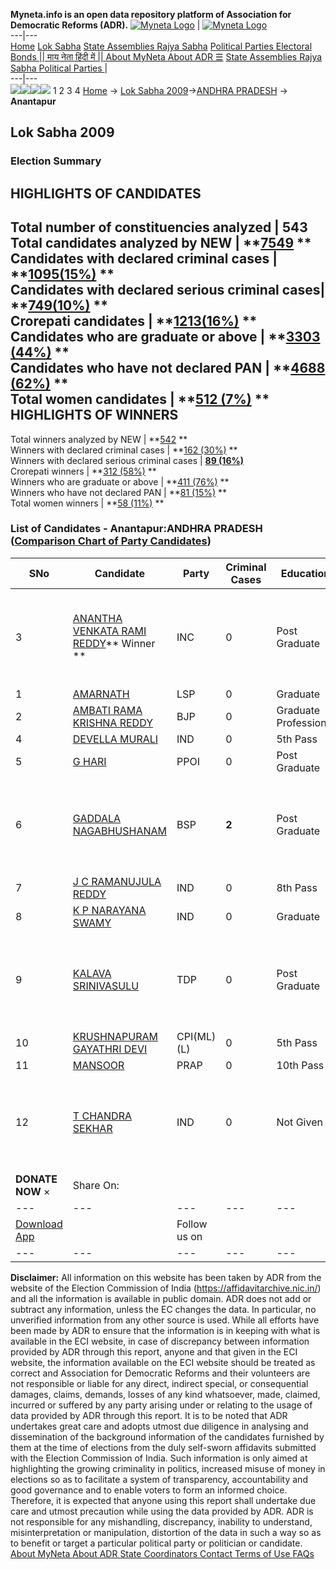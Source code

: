 **Myneta.info is an open data repository platform of Association for Democratic Reforms (ADR).**
[![Myneta Logo](https://www.myneta.info/lib/img/myneta-logo.png)](https://www.myneta.info/) | [![Myneta Logo](https://www.myneta.info/lib/img/adr-logo.png)](https://adrindia.org)  
---|---  
[Home](https://www.myneta.info/) [Lok Sabha](https://www.myneta.info/#ls "Lok Sabha") [ State Assemblies ](https://www.myneta.info/#sa "State Assemblies") [Rajya Sabha](https://www.myneta.info/#rs "Rajya Sabha") [Political Parties ](https://www.myneta.info/party "Political Parties") [ Electoral Bonds ](https://www.myneta.info/electoral_bonds "Electoral Bonds") [ || माय नेता हिंदी में || ](https://translate.google.co.in/translate?prev=hp&hl=en&js=y&u=www.myneta.info&sl=en&tl=hi&history_state0=) [ About MyNeta ](https://adrindia.org/content/about-myneta) [ About ADR ](https://adrindia.org/about-adr/who-we-are) [☰](javascript:void\(0\))
[ State Assemblies ](https://www.myneta.info/#sa "State Assemblies") [ Rajya Sabha ](https://www.myneta.info/#rs "Rajya Sabha") [ Political Parties ](https://www.myneta.info/party "Political Parties")
|   
---|---  
![](https://www.myneta.info/lib/img/banner/banner-1.png)![](https://www.myneta.info/lib/img/banner/banner-2.png)![](https://www.myneta.info/lib/img/banner/banner-3.png)![](https://www.myneta.info/lib/img/banner/banner-4.png)
1  2  3  4 
[Home](https://www.myneta.info/) → [Lok Sabha 2009](https://www.myneta.info/ls2009/)→[ANDHRA PRADESH](https://www.myneta.info/ls2009/index.php?action=show_constituencies&state_id=1) → **Anantapur**
### 
## Lok Sabha 2009
###  Election Summary 
HIGHLIGHTS OF CANDIDATES  
---  
Total number of constituencies analyzed |  543   
Total candidates analyzed by NEW | **[7549](https://www.myneta.info/ls2009/index.php?action=summary&subAction=candidates_analyzed&sort=candidate#summary) **  
Candidates with declared criminal cases | **[1095(15%)](https://www.myneta.info/ls2009/index.php?action=summary&subAction=crime&sort=candidate#summary) **  
Candidates with declared serious criminal cases| **[749(10%)](https://www.myneta.info/ls2009/index.php?action=summary&subAction=serious_crime&sort=candidate#summary) **  
Crorepati candidates | **[1213(16%)](https://www.myneta.info/ls2009/index.php?action=summary&subAction=crorepati&sort=candidate#summary) **  
Candidates who are graduate or above | **[3303 (44%)](https://www.myneta.info/ls2009/index.php?action=summary&subAction=education&sort=candidate#summary) **  
Candidates who have not declared PAN | **[4688 (62%)](https://www.myneta.info/ls2009/index.php?action=summary&subAction=without_pan&sort=candidate#summary) **  
Total women candidates | **[512 (7%)](https://www.myneta.info/ls2009/index.php?action=summary&subAction=women_candidate&sort=candidate#summary) **  
HIGHLIGHTS OF WINNERS  
---  
Total winners analyzed by NEW | **[542](https://www.myneta.info/ls2009/index.php?action=summary&subAction=winner_analyzed&sort=candidate#summary) **  
Winners with declared criminal cases | **[162 (30%)](https://www.myneta.info/ls2009/index.php?action=summary&subAction=winner_crime&sort=candidate#summary) **  
Winners with declared serious criminal cases | **[89 (16%)](https://www.myneta.info/ls2009/index.php?action=summary&subAction=winner_serious_crime&sort=candidate#summary)**  
Crorepati winners | **[312 (58%)](https://www.myneta.info/ls2009/index.php?action=summary&subAction=winner_crorepati&sort=candidate#summary) **  
Winners who are graduate or above | **[411 (76%)](https://www.myneta.info/ls2009/index.php?action=summary&subAction=winner_education&sort=candidate#summary) **  
Winners who have not declared PAN | **[81 (15%)](https://www.myneta.info/ls2009/index.php?action=summary&subAction=winner_without_pan&sort=candidate#summary) **  
Total women winners | **[58 (11%)](https://www.myneta.info/ls2009/index.php?action=summary&subAction=winner_women&sort=candidate#summary) **  
### List of Candidates - Anantapur:ANDHRA PRADESH ([Comparison Chart of Party Candidates](https://www.myneta.info/ls2009/comparisonchart.php?constituency_id=155))
SNo | Candidate| Party| Criminal Cases| Education| Age| Total Assets| Liabilities  
---|---|---|---|---|---|---|---  
3  | [ANANTHA VENKATA RAMI REDDY](https://www.myneta.info/ls2009/candidate.php?candidate_id=4341)** Winner ** | INC | 0 | Post Graduate| 52 | ![](https://myneta.info/image_v2.php?myneta_folder=ls2009&candidate_id=4341&col=ta) | ![](https://myneta.info/image_v2.php?myneta_folder=ls2009&candidate_id=4341&col=lia)  
1  | [AMARNATH](https://www.myneta.info/ls2009/candidate.php?candidate_id=4345) | LSP | 0 | Graduate| 32 | Rs 4,88,500 ~ 4 Lacs+ | Rs 0 ~   
2  | [AMBATI RAMA KRISHNA REDDY](https://www.myneta.info/ls2009/candidate.php?candidate_id=4342) | BJP | 0 | Graduate Professional| 41 | Rs 2,55,50,000 ~ 2 Crore+ | Rs 2,51,000 ~ 2 Lacs+  
4  | [DEVELLA MURALI](https://www.myneta.info/ls2009/candidate.php?candidate_id=4350) | IND | 0 | 5th Pass| 45 | Nil | Rs 0 ~   
5  | [G HARI](https://www.myneta.info/ls2009/candidate.php?candidate_id=4348) | PPOI | 0 | Post Graduate| 30 | Rs 80,000 ~ 80 Thou+ | Rs 0 ~   
6  | [GADDALA NAGABHUSHANAM](https://www.myneta.info/ls2009/candidate.php?candidate_id=4344) | BSP | **2** | Post Graduate| 48 | ![](https://myneta.info/image_v2.php?myneta_folder=ls2009&candidate_id=4344&col=ta) | ![](https://myneta.info/image_v2.php?myneta_folder=ls2009&candidate_id=4344&col=lia)  
7  | [J C RAMANUJULA REDDY](https://www.myneta.info/ls2009/candidate.php?candidate_id=4352) | IND | 0 | 8th Pass| 52 | Rs 25,43,000 ~ 25 Lacs+ | Rs 0 ~   
8  | [K P NARAYANA SWAMY](https://www.myneta.info/ls2009/candidate.php?candidate_id=4351) | IND | 0 | Graduate| 41 | Nil | Rs 0 ~   
9  | [KALAVA SRINIVASULU](https://www.myneta.info/ls2009/candidate.php?candidate_id=4343) | TDP | 0 | Post Graduate| 44 | ![](https://myneta.info/image_v2.php?myneta_folder=ls2009&candidate_id=4343&col=ta) | ![](https://myneta.info/image_v2.php?myneta_folder=ls2009&candidate_id=4343&col=lia)  
10  | [KRUSHNAPURAM GAYATHRI DEVI](https://www.myneta.info/ls2009/candidate.php?candidate_id=4346) | CPI(ML)(L) | 0 | 5th Pass| 36 | Rs 10,57,900 ~ 10 Lacs+ | Rs 7,50,000 ~ 7 Lacs+  
11  | [MANSOOR](https://www.myneta.info/ls2009/candidate.php?candidate_id=4347) | PRAP | 0 | 10th Pass| 56 | Rs 3,37,90,000 ~ 3 Crore+ | Rs 0 ~   
12  | [T CHANDRA SEKHAR](https://www.myneta.info/ls2009/candidate.php?candidate_id=4349) | IND | 0 | Not Given| 30 | ![](https://myneta.info/image_v2.php?myneta_folder=ls2009&candidate_id=4349&col=ta) | ![](https://myneta.info/image_v2.php?myneta_folder=ls2009&candidate_id=4349&col=lia)  
|  **DONATE NOW** × |  Share On:  | [](https://api.whatsapp.com/send?text=https%3A%2F%2Fmyneta.info%2Fpunjab2022%2Findex.php%3Faction%3Dshow_constituencies%26state_id%3D19) | [](https://www.facebook.com/sharer/sharer.php?u=https%3A%2F%2Fmyneta.info%2Fpunjab2022%2Findex.php%3Faction%3Dshow_constituencies%26state_id%3D19) | [](https://twitter.com/share?url=https%3A%2F%2Fmyneta.info%2Fpunjab2022%2Findex.php%3Faction%3Dshow_constituencies%26state_id%3D19)  
---|---|---|---|---  
| [ Download App ](https://play.google.com/store/apps/details?id=com.webrosoft.myneta1&pcampaignid=pcampaignidMKT-Other-global-all-co-prtnr-py-PartBadge-Mar2515-1) | [](https://play.google.com/store/apps/details?id=com.webrosoft.myneta1&pcampaignid=pcampaignidMKT-Other-global-all-co-prtnr-py-PartBadge-Mar2515-1) |  Follow us on  | [](https://www.facebook.com/adrindia.org/) | [](https://twitter.com/adrspeaks) | [](https://groups.google.com/g/national-election-watch?hl=en&pli=1) | [](https://www.instagram.com/adrspeaks/) | [](https://www.youtube.com/user/adrspeaks) | [](https://sharechat.com/profile/adrspeaks)  
---|---|---|---|---|---|---|---|---  
**Disclaimer:** All information on this website has been taken by ADR from the website of the Election Commission of India (https://affidavitarchive.nic.in/) and all the information is available in public domain. ADR does not add or subtract any information, unless the EC changes the data. In particular, no unverified information from any other source is used. While all efforts have been made by ADR to ensure that the information is in keeping with what is available in the ECI website, in case of discrepancy between information provided by ADR through this report, anyone and that given in the ECI website, the information available on the ECI website should be treated as correct and Association for Democratic Reforms and their volunteers are not responsible or liable for any direct, indirect special, or consequential damages, claims, demands, losses of any kind whatsoever, made, claimed, incurred or suffered by any party arising under or relating to the usage of data provided by ADR through this report. It is to be noted that ADR undertakes great care and adopts utmost due diligence in analysing and dissemination of the background information of the candidates furnished by them at the time of elections from the duly self-sworn affidavits submitted with the Election Commission of India. Such information is only aimed at highlighting the growing criminality in politics, increased misuse of money in elections so as to facilitate a system of transparency, accountability and good governance and to enable voters to form an informed choice. Therefore, it is expected that anyone using this report shall undertake due care and utmost precaution while using the data provided by ADR. ADR is not responsible for any mishandling, discrepancy, inability to understand, misinterpretation or manipulation, distortion of the data in such a way so as to benefit or target a particular political party or politician or candidate. 
[ About MyNeta ](https://adrindia.org/content/about-myneta) [ About ADR ](https://adrindia.org/about-adr/who-we-are) [ State Coordinators ](https://adrindia.org/about-adr/state-coordinators) [ Contact ](https://adrindia.org/contact-us) [ Terms of Use ](https://adrindia.org/content/adr-terms-use) [ FAQs ](https://adrindia.org/content/faqs)
